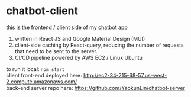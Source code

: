 # chatbot-client

this is the frontend / client side of my chatbot app
1. written in React JS and Google Material Design (MUI)
2. client-side caching by React-query, reducing the number of requests that need to be sent to the server.
3. CI/CD pipeline powered by AWS EC2 / Linux Ubuntu

to run it local: `npm start`
<br />
client front-end deployed here: http://ec2-34-215-68-57.us-west-2.compute.amazonaws.com/
<br />
back-end server repo here: https://github.com/YaokunLin/chatbot-server
